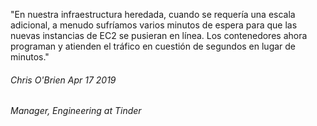 <h1 class="title" style="display:none">Resultados de la migración</h1>

"En nuestra infraestructura heredada, cuando se requería una escala adicional, a menudo sufríamos varios minutos de espera para que las nuevas instancias de EC2 se pusieran en línea. Los contenedores ahora programan y atienden el tráfico en cuestión de segundos en lugar de minutos."

<h6> Chris O'Brien Apr 17 2019 </h6>
<h6> Manager, Engineering at Tinder </h6>